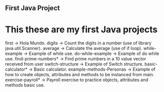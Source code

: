 ## First Java Project

# This these are my first Java projects

first -> Hola Mundo.
digits -> Count the digits in a number (use of library java.util.Scanner).
average -> Calculate the average (use of if loop).
while-example -> Example of while use.
do-while-example -> Example of do while use.
find-prime-numbers* -> Find prime numbers in a 10 value vector received from user 
switch-structure -> Example of Switch structure.
basic-calculator* -> Basic calculator.
example-methods-Personas -> Example of how to create objects, attributes and methods to be instanced from main.
exercise-payroll* -> Payroll exercise to practice objects, attributes and methods basic use. 